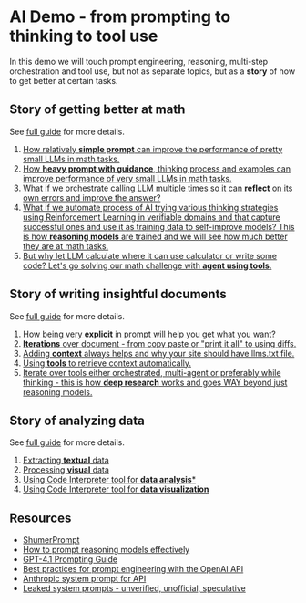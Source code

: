 # AI Demo - from prompting to thinking to tool use
In this demo we will touch prompt engineering, reasoning, multi-step orchestration and tool use, but not as separate topics, but as a **story** of how to get better at certain tasks.

## Story of getting better at math
See [full guide](./docs/math.md) for more details.

1. [How relatively **simple prompt** can improve the performance of pretty small LLMs in math tasks.](./docs/math.md#1-simple-prompt)
2. [How **heavy prompt with guidance**, thinking process and examples can improve performance of very small LLMs in math tasks.](./docs/math.md#2-heavy-prompt)
3. [What if we orchestrate calling LLM multiple times so it can **reflect** on its own errors and improve the answer?](./docs/math.md#3-reflection)
4. [What if we automate process of AI trying various thinking strategies using Reinforcement Learning in verifiable domains and that capture successful ones and use it as training data to self-improve models? This is how **reasoning models** are trained and we will see how much better they are at math tasks.](./docs/math.md#4-reasoning-thinking-model)
5. [But why let LLM calculate where it can use calculator or write some code? Let's go solving our math challenge with **agent using tools**.](./docs/math.md#5-agent-using-tools)

## Story of writing insightful documents
See [full guide](./docs/creating_documents.md) for more details.

1. [How being very **explicit** in prompt will help you get what you want?](./docs/creating_documents.md#1-being-explicit-about-what-you-want)
2. [**Iterations** over document - from copy paste or "print it all" to using diffs.](./docs/creating_documents.md#2-iterations-over-document)
3. [Adding **context** always helps and why your site should have llms.txt file.](./docs/creating_documents.md#3-adding-context)
4. [Using **tools** to retrieve context automatically.](./docs/creating_documents.md#4-using-tools-to-retrieve-context-automatically)
5. [Iterate over tools either orchestrated, multi-agent or preferably while thinking - this is how **deep research** works and goes WAY beyond just reasoning models.](./docs/creating_documents.md#5-iterate-over-tools-either-orchestrated-or-while-thinking---this-how-deep-research-works)

## Story of analyzing data
See [full guide](./docs/analyzing_data.md) for more details.

1. [Extracting **textual** data](./docs/analyzing_data.md#1-extracting-textual-data)
2. [Processing **visual** data](./docs/analyzing_data.md#2-processing-visual-data)
3. [Using Code Interpreter tool for **data analysis***](./docs/analyzing_data.md#3-using-code-interpreter-tool-for-data-analysis)
4. [Using Code Interpreter tool for **data visualization**](./docs/analyzing_data.md#4-using-code-interpreter-tool-for-data-visualization)

## Resources
- [ShumerPrompt](https://shumerprompt.com/)
- [How to prompt reasoning models effectively](https://platform.openai.com/docs/guides/reasoning-best-practices#how-to-prompt-reasoning-models-effectively)
- [GPT-4.1 Prompting Guide](https://cookbook.openai.com/examples/gpt4-1_prompting_guide)
- [Best practices for prompt engineering with the OpenAI API](https://help.openai.com/en/articles/6654000-best-practices-for-prompt-engineering-with-the-openai-api)
- [Anthropic system prompt for API](https://docs.anthropic.com/en/release-notes/system-prompts)
- [Leaked system prompts - unverified, unofficial, speculative](https://github.com/asgeirtj/system_prompts_leaks/tree/main)